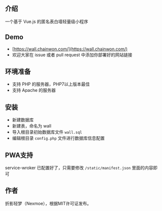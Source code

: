 ## 介绍
一个基于 Vue.js 的匿名表白墙轻量级小程序

## Demo
- [https://wall.chainwon.com/](https://wall.chainwon.com/)
- 欢迎大家在 issue 或者 pull request 中添加你部署好的网站链接

## 环境准备
- 支持 PHP 的服务器，PHP7以上版本最佳
- 支持 Apache 的服务器

## 安装
- 新建数据库
- 新建表，命名为 wall
- 导入根目录初始数据库文件 `wall.sql`
- 编辑根目录 `config.php` 文件进行数据库信息配置

## PWA支持
service-wroker 已配置好了，只需要修改 `/static/manifest.json` 里面的内容即可

## 作者
折影轻梦（Nexmoe），根据MIT许可证发布。